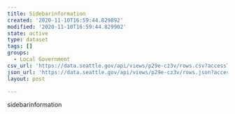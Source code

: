 ```yaml
---
title: Sidebarinformation
created: '2020-11-10T16:59:44.829892'
modified: '2020-11-10T16:59:44.829902'
state: active
type: dataset
tags: []
groups:
  - Local Government
csv_url: 'https://data.seattle.gov/api/views/p29e-cz3v/rows.csv?accessType=DOWNLOAD'
json_url: 'https://data.seattle.gov/api/views/p29e-cz3v/rows.json?accessType=DOWNLOAD'
layout: post

---
```

sidebarinformation
